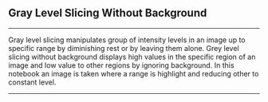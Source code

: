 ## **Gray Level Slicing Without Background**
---

Gray level slicing manipulates group of intensity levels in an image up to specific range by diminishing rest or by leaving them alone. Grey level slicing without background displays high values in the specific region of an image and low value to other regions by ignoring background. In this notebook an image is taken where a range is highlight and reducing other to constant level.

---
